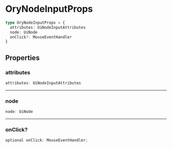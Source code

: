 # OryNodeInputProps

```ts
type OryNodeInputProps = {
  attributes: UiNodeInputAttributes
  node: UiNode
  onClick?: MouseEventHandler
}
```

## Properties

### attributes

```ts
attributes: UiNodeInputAttributes
```

---

### node

```ts
node: UiNode
```

---

### onClick?

```ts
optional onClick: MouseEventHandler;
```
